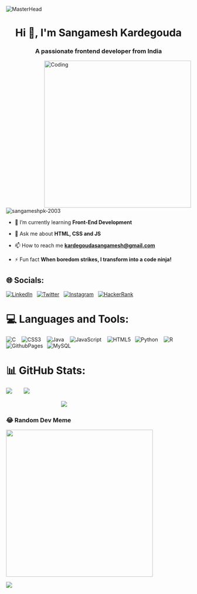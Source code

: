 ![MasterHead](https://user-images.githubusercontent.com/74038190/241765440-80728820-e06b-4f96-9c9e-9df46f0cc0a5.gif)
<h1 align="center">Hi 👋, I'm Sangamesh Kardegouda</h1>
<h3 align="center">A passionate frontend developer from India</h3>
<img src="https://www.lambdatest.com/resources/images/news24.gif" alt="Coding" width="400" align="right">

<p align="left"> <img src="https://komarev.com/ghpvc/?username=sangameshpk-2003&label=Profile%20views&color=0e75b6&style=flat" alt="sangameshpk-2003" /> </p>


- 🌱 I’m currently learning **Front-End Development**

- 💬 Ask me about **HTML, CSS and JS**

- 📫 How to reach me **kardegoudasangamesh@gmail.com**

- ⚡ Fun fact **When boredom strikes, I transform into a code ninja!**

## 🌐 Socials:
[![LinkedIn](https://img.shields.io/badge/LinkedIn-%230077B5.svg?logo=linkedin&logoColor=white)](https://www.linkedin.com/in/sangamesh-kardegouda-ab3751280/) &nbsp; [![Twitter](https://img.shields.io/badge/Twitter-%231DA1F2.svg?logo=Twitter&logoColor=white)](https://twitter.com/S_P_Kardegouda) &nbsp; [![Instagram](https://img.shields.io/badge/Instagram-%23E4405F.svg?logo=Instagram&logoColor=white)](https://www.instagram.com/kardegouda_sangamesh/)  &nbsp; [![HackerRank](https://img.shields.io/badge/HackerRank-%231DA1F2.svg?logo=hackerrank&logoColor=white)](https://www.hackerrank.com/profile/kardegoudasanga1)



# 💻 Languages and Tools:
![C](https://img.shields.io/badge/c-%2300599C.svg?style=flat&logo=c&logoColor=white) &nbsp;&nbsp; ![CSS3](https://img.shields.io/badge/css3-%231572B6.svg?style=flat&logo=css3&logoColor=white) &nbsp;&nbsp; ![Java](https://img.shields.io/badge/java-%23ED8B00.svg?style=flat&logo=openjdk&logoColor=white) &nbsp;&nbsp; ![JavaScript](https://img.shields.io/badge/javascript-%23323330.svg?style=flat&logo=javascript&logoColor=%23F7DF1E) &nbsp;&nbsp; ![HTML5](https://img.shields.io/badge/html5-%23E34F26.svg?style=flat&logo=html5&logoColor=white) &nbsp;&nbsp;![Python](https://img.shields.io/badge/python-3670A0?style=flat&logo=python&logoColor=ffdd54) &nbsp;&nbsp; ![R](https://img.shields.io/badge/r-%23276DC3.svg?style=flat&logo=r&logoColor=white) &nbsp;&nbsp;  ![GithubPages](https://img.shields.io/badge/github%20pages-121013?style=flat&logo=github&logoColor=white) &nbsp;&nbsp;![MySQL](https://img.shields.io/badge/mysql-%2300000f.svg?style=flat&logo=mysql&logoColor=white) &nbsp;&nbsp;   

# 📊 GitHub Stats:
![](https://github-readme-stats.vercel.app/api/top-langs/?username=SangameshPK-2003&theme=dark&hide_border=false&include_all_commits=true&count_private=false&layout=compact) &nbsp;&nbsp;&nbsp;&nbsp;&nbsp;&nbsp;
![](https://github-readme-streak-stats.herokuapp.com/?user=SangameshPK-2003&theme=dark&hide_border=false)<br/><br/>
&nbsp;&nbsp;&nbsp;&nbsp;&nbsp;&nbsp;&nbsp;&nbsp;&nbsp;&nbsp;&nbsp;&nbsp;&nbsp;&nbsp;&nbsp;&nbsp;&nbsp;&nbsp;&nbsp;&nbsp;&nbsp;&nbsp;&nbsp;&nbsp;&nbsp;&nbsp;&nbsp;&nbsp;&nbsp;&nbsp;&nbsp;&nbsp;&nbsp;&nbsp;&nbsp;&nbsp;&nbsp;&nbsp;![](https://github-readme-stats.vercel.app/api?username=SangameshPK-2003&theme=dark&hide_border=false&include_all_commits=true&count_private=false)<br/>

### 😂 Random Dev Meme
<img src='https://randommeme-five.vercel.app/' style="height: 400px;"/>

[![](https://visitcount.itsvg.in/api?id=Sahil-s-i&icon=0&color=0)](https://visitcount.itsvg.in)

